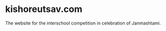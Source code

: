 kishoreutsav.com
================

The website for the interschool competition in celebration of Janmashtami.

